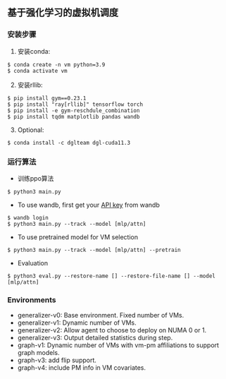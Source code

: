 ## 	基于强化学习的虚拟机调度

### 安装步骤

1. 安装conda:

```
$ conda create -n vm python=3.9
$ conda activate vm
```

2. 安装rllib:

```
$ pip install gym==0.23.1
$ pip install "ray[rllib]" tensorflow torch
$ pip install -e gym-reschdule_combination
$ pip install tqdm matplotlib pandas wandb
```

3. Optional:
```
$ conda install -c dglteam dgl-cuda11.3
```

### 运行算法

- 训练ppo算法
```
$ python3 main.py
```
- To use wandb, first get your [API key](https://wandb.ai/authorize) from wandb 
```
$ wandb login
$ python3 main.py --track --model [mlp/attn]
```
- To use pretrained model for VM selection
```
$ python3 main.py --track --model [mlp/attn] --pretrain
```
- Evaluation
```
$ python3 eval.py --restore-name [] --restore-file-name [] --model [mlp/attn]
```

### Environments
* generalizer-v0: Base environment. Fixed number of VMs.
* generalizer-v1: Dynamic number of VMs.
* generalizer-v2: Allow agent to choose to deploy on NUMA 0 or 1.
* generalizer-v3: Output detailed statistics during step.
* graph-v1: Dynamic number of VMs with vm-pm affiliations to support graph models.
* graph-v3: add flip support.
* graph-v4: include PM info in VM covariates.
